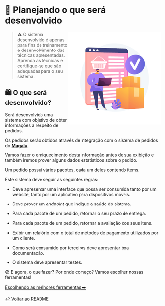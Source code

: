 # 💭 Planejando o que será desenvolvido 

<p align="center">
  <img style="float: right;" src="imgs/projeto.png" alt="Homem a frente de website de compras com caixas ao lado"/>
</p>

> ⚠️ O sistema desenvolvido é apenas para fins de treinamento e desenvolvimento das técnicas apresentadas. Aprenda as técnicas e certifique-se que são adequadas para o seu sistema.

## 🛍️ O que será desenvolvido?

Será desenvolvido uma sistema com objetivo de obter informações a respeito de pedidos.

Os pedidos serão obtidos através de integração com o sistema de pedidos do **[Magalu](https://www.magazineluiza.com.br/)**.

Vamos fazer o enriquecimento desta informação antes de sua exibição e também iremos prover alguns dados estatísticos sobre o pedido.

Um pedido possui vários pacotes, cada um deles contendo items.

Este sistema deve seguir as seguintes regras:

* Deve apresentar uma interface que possa ser consumida tanto por um website, tanto por um aplicativo para dispositivos móveis.

* Deve prover um _endpoint_ que indique a saúde do sistema.

* Para cada pacote de um pedido, retornar o seu prazo de entrega.

* Para cada pacote de um pedido, retornar a avaliação dos seus itens.

* Exibir um relatório com o total de métodos de pagamento utilizados por um cliente.

* Como será consumido por terceiros deve apresentar boa documentação.

* O sistema deve apresentar testes.

:fearful: E agora, o que fazer? Por onde começo? Vamos escolher nossas ferramentas!

[Escolhendo as melhores ferramentas ➡️](ferramentas.md)

[↩️ Voltar ao README ](README.md)